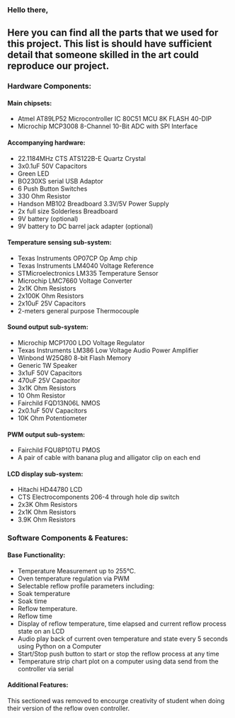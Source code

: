 ### Hello there, 
Here you can find all the parts that we used for this project. This list is should have sufficient detail that someone skilled in the art
could reproduce our project.
---

###	Hardware Components:
#### Main chipsets: 
-	Atmel AT89LP52 Microcontroller IC 80C51 MCU 8K FLASH 40-DIP
-	Microchip MCP3008 8-Channel 10-Bit ADC with SPI Interface
#### Accompanying hardware: 
-	22.1184MHz CTS ATS122B-E Quartz Crystal
-	3x0.1uF 50V Capacitors
-	Green LED
-	BO230XS serial USB Adaptor
-	6 Push Button Switches
-	330 Ohm Resistor
-	Handson MB102 Breadboard 3.3V/5V Power Supply
-	2x full size Solderless Breadboard
-	9V battery (optional)
-	9V battery to DC barrel jack adapter (optional)
#### Temperature sensing sub-system:
-	Texas Instruments OP07CP Op Amp chip
-	Texas Instruments LM4040 Voltage Reference 
-	STMicroelectronics LM335 Temperature Sensor
-	Microchip LMC7660 Voltage Converter
-	2x1K Ohm Resistors
-	2x100K Ohm Resistors
-	2x10uF 25V Capacitors
-	2-meters general purpose Thermocouple 
#### Sound output sub-system: 
-	Microchip MCP1700 LDO Voltage Regulator
-	Texas Instruments LM386 Low Voltage Audio Power Amplifier
-	Winbond W25Q80 8-bit Flash Memory
-	Generic 1W Speaker
-	3x1uF 50V Capacitors
-	470uF 25V Capacitor 
-	3x1K Ohm Resistors 
-	10 Ohm Resistor
-	Fairchild FQD13N06L NMOS
-	2x0.1uF 50V Capacitors
-	10K Ohm Potentiometer 
#### PWM output sub-system:
-	Fairchild FQU8P10TU PMOS
-	A pair of cable with banana plug and alligator clip on each end
#### LCD display sub-system:
-	Hitachi HD44780 LCD
-	CTS Electrocomponents 206-4 through hole dip switch
-	2x3K Ohm Resistors
-	2x1K Ohm Resistors
-	3.9K Ohm Resistors

###	Software Components & Features:
#### Base Functionality:
-	Temperature Measurement up to 255°C.
-	Oven temperature regulation via PWM
-	Selectable reflow profile parameters including:
-	Soak temperature
-	Soak time
-	Reflow temperature.
-	Reflow time
-	Display of reflow temperature, time elapsed and current reflow process state on an LCD
-	Audio play back of current oven temperature and state every 5 seconds using Python on a Computer
-	Start/Stop push button to start or stop the reflow process at any time
-	Temperature strip chart plot on a computer using data send from the controller via serial
#### Additional Features:
This sectioned was removed to encourge creativity of student when doing their version of the reflow oven controller. 

